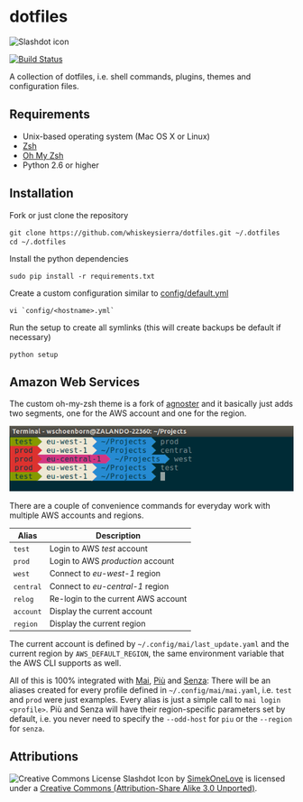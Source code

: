 # dotfiles

![Slashdot icon](https://raw.github.com/whiskeysierra/dotfiles/master/icon.png)

[![Build Status](https://travis-ci.org/whiskeysierra/dotfiles.png?branch=master)](http://travis-ci.org/whiskeysierra/dotfiles)

A collection of dotfiles, i.e. shell commands, plugins, themes and configuration files.

## Requirements

- Unix-based operating system (Mac OS X or Linux)
- [Zsh](http://www.zsh.org/)
- [Oh My Zsh](https://github.com/robbyrussell/oh-my-zsh)
- Python 2.6 or higher
 
## Installation

Fork or just clone the repository

    git clone https://github.com/whiskeysierra/dotfiles.git ~/.dotfiles
    cd ~/.dotfiles
    
Install the python dependencies

    sudo pip install -r requirements.txt

Create a custom configuration similar to 
[config/default.yml](https://github.com/whiskeysierra/dotfiles/blob/master/config/default.yml)

    vi `config/<hostname>.yml`

Run the setup to create all symlinks (this will create backups be default if necessary)
    
    python setup

## Amazon Web Services

The custom oh-my-zsh theme is a fork of
[agnoster](https://github.com/robbyrussell/oh-my-zsh/blob/master/themes/agnoster.zsh-theme) and it basically just adds
two segments, one for the AWS account and one for the region.

![Screenshot of custom theme](theme.png)

There are a couple of convenience commands for everyday work with multiple AWS accounts and regions. 

| Alias                | Description                                      |
|----------------------|--------------------------------------------------|
| `test`               | Login to AWS *test* account                      |
| `prod`               | Login to AWS *production* account                |
| `west`               | Connect to *eu-west-1* region                    |
| `central`            | Connect to *eu-central-1* region                 |
| `relog`              | Re-login to the current AWS account              |
| `account`            | Display the current account                      |
| `region`             | Display the current region                       |

The current account is defined by `~/.config/mai/last_update.yaml` and the current region by `AWS_DEFAULT_REGION`, the
same environment variable that the AWS CLI supports as well.

All of this is 100% integrated with [Mai](https://github.com/zalando-stups/mai),
[Più](https://github.com/zalando-stups/piu) and [Senza](https://github.com/zalando-stups/senza):
There will be an aliases created for every profile defined in `~/.config/mai/mai.yaml`, i.e. `test` and `prod` were
just examples. Every alias is just a simple call to `mai login <profile>`. Più and Senza will have their
region-specific parameters set by default, i.e. you never need to specify the `--odd-host` for `piu` or the
`--region` for `senza`.

## Attributions
![Creative Commons License](http://i.creativecommons.org/l/by-sa/3.0/80x15.png)
Slashdot Icon by [SimekOneLove](http://www.iconarchive.com/show/modern-web-icons-by-simekonelove/slashdot-icon.html)
is licensed under a [Creative Commons (Attribution-Share Alike 3.0 Unported)](http://creativecommons.org/licenses/by-sa/3.0/).

